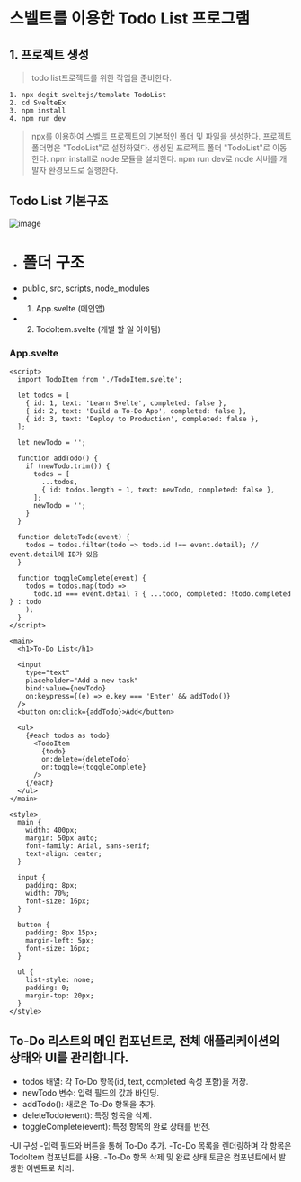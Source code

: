 # 스벨트를 이용한 Todo List 프로그램
## 1. 프로젝트  생성

> todo list프로젝트를 위한 작업을 준비한다. 
```command
1. npx degit sveltejs/template TodoList
2. cd SvelteEx
3. npm install
4. npm run dev
```
> npx를 이용하여 스벨트 프로젝트의 기본적인 폴더 및 파일을 생성한다.
> 프로젝트 폴더명은 "TodoList"로 설정하였다.
> 생성된 프로젝트 폴더 "TodoList"로 이동한다.
> npm install로 node 모듈을 설치한다.
> npm run dev로 node 서버를 개발자 환경모드로 실행한다.
## Todo List 기본구조

![image](https://github.com/user-attachments/assets/bfdf8c3a-c25f-4c96-8e15-a4dcad107d3f)

- # 폴더 구조
- public, src, scripts, node_modules
- 1. App.svelte (메인앱)
- 2. TodoItem.svelte (개별 할 일 아이템)
 
### App.svelte
```svelte
<script>
  import TodoItem from './TodoItem.svelte';
 
  let todos = [
    { id: 1, text: 'Learn Svelte', completed: false },
    { id: 2, text: 'Build a To-Do App', completed: false },
    { id: 3, text: 'Deploy to Production', completed: false },
  ];
 
  let newTodo = '';
 
  function addTodo() {
    if (newTodo.trim()) {
      todos = [
        ...todos,
        { id: todos.length + 1, text: newTodo, completed: false },
      ];
      newTodo = '';
    }
  }
 
  function deleteTodo(event) {
    todos = todos.filter(todo => todo.id !== event.detail); // event.detail에 ID가 있음
  }
 
  function toggleComplete(event) {
    todos = todos.map(todo =>
      todo.id === event.detail ? { ...todo, completed: !todo.completed } : todo
    );
  }
</script>
 
<main>
  <h1>To-Do List</h1>
 
  <input
    type="text"
    placeholder="Add a new task"
    bind:value={newTodo}
    on:keypress={(e) => e.key === 'Enter' && addTodo()}
  />
  <button on:click={addTodo}>Add</button>
 
  <ul>
    {#each todos as todo}
      <TodoItem
        {todo}
        on:delete={deleteTodo}
        on:toggle={toggleComplete}
      />
    {/each}
  </ul>
</main>
 
<style>
  main {
    width: 400px;
    margin: 50px auto;
    font-family: Arial, sans-serif;
    text-align: center;
  }
 
  input {
    padding: 8px;
    width: 70%;
    font-size: 16px;
  }
 
  button {
    padding: 8px 15px;
    margin-left: 5px;
    font-size: 16px;
  }
 
  ul {
    list-style: none;
    padding: 0;
    margin-top: 20px;
  }
</style>
```
## To-Do 리스트의 메인 컴포넌트로, 전체 애플리케이션의 상태와 UI를 관리합니다.

- todos 배열: 각 To-Do 항목(id, text, completed 속성 포함)을 저장.
- newTodo 변수: 입력 필드의 값과 바인딩.
- addTodo(): 새로운 To-Do 항목을 추가.
- deleteTodo(event): 특정 항목을 삭제.
- toggleComplete(event): 특정 항목의 완료 상태를 반전.
  
-UI 구성
 -입력 필드와 버튼을 통해 To-Do 추가.
 -To-Do 목록을 렌더링하며 각 항목은 TodoItem 컴포넌트를 사용.
 -To-Do 항목 삭제 및 완료 상태 토글은 컴포넌트에서 발생한 이벤트로 처리.
